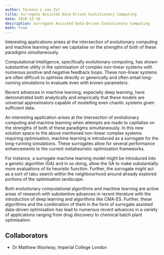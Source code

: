 ```yaml
---
author: Terence L van Zyl
title: Surrogate Assisted Data-Driven Evolutionary Computing
date: 2020-12-10
description: Surrogate Assisted Data-Driven Evolutionary Computing
math: true
---
```


Interesting applications arises at the intersection of evolutionary computing and machine learning when we capitalise on the strengths of both of these paradigms simultaneously.
<!--more-->

Computational Intelligence, specifically evolutionary computing, has shown substantive utility in the optimisation of complex non-linear systems with numerous positive and negative feedback loops. These non-linear systems are often difficult to optimise directly or generically and often entail long-running simulations to evaluate even with known parameters. 

Recent advances in machine learning, especially deep learning, have demonstrated both analytically and empirically that these models are universal approximators capable of modelling even chaotic systems given sufficient data.

An interesting application arises at the intersection of evolutionary computing and machine learning when attempts are made to capitalise on the strengths of both of these paradigms simultaneously. In this new solution space to the above mentioned non-linear complex systems requiring optimisation, machine learning is introduced as a surrogate for the long-running simulations. These surrogates allow for several performance enhancements to the current metaheuristic optimisation frameworks. 

For instance, a surrogate machine learning model might be introduced into a genetic algorithm (GA) and in so doing, allow the GA to make substantially more evaluations of its heuristic function. Further, the surrogate might act as a sort of tabu search within the neighbourhood around already explored portions of the optimisation landscape. 

Both evolutionary computational algorithms and machine learning are active areas of research with substantive advances in recent literature with the introduction of deep learning and algorithms like CMA-ES. Further, these algorithms and the combination of them in the form of surrogate assisted data-driven optimisation has lead to numerous recent advances in a variety of applications ranging from drug discovery to chemical batch plant optimisation.

## Collaborators

* Dr Matthew Woolway, Imperial College London

